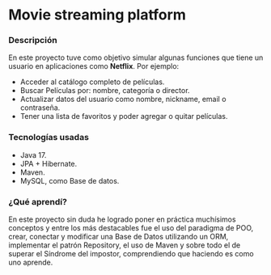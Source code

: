# Movie streaming platform

### Descripción
En este proyecto tuve como objetivo simular algunas funciones que tiene un usuario en aplicaciones como **Netflix**. Por ejemplo:

- Acceder al catálogo completo de películas.
- Buscar Películas por: nombre, categoría o director. 
- Actualizar datos del usuario como nombre, nickname, email o contraseña.
- Tener una lista de favoritos y poder agregar o quitar películas. 

### Tecnologías usadas
- Java 17.
- JPA + Hibernate.
- Maven.
- MySQL, como Base de datos.

### ¿Qué aprendí?
 
En este proyecto sin duda he logrado poner en práctica muchísimos conceptos y entre los más destacables fue el uso del paradigma de POO, crear, conectar y modificar una Base de Datos utilizando un ORM, implementar el patrón Repository, el uso de Maven y sobre todo el de superar el Síndrome del impostor, comprendiendo que haciendo es como uno aprende.